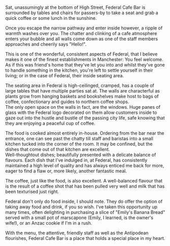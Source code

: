 Sat, unassumingly at the bottom of High Street, Federal Cafe Bar is surrounded by tables and chairs for passers-by to take a seat and grab a quick coffee or some lunch in the sunshine.

Once you escape the narrow pathway and enter inside however, a ripple of warmth washes over you. The chatter and clinking of a cafe atmosphere enters your bubble and all walls come down as one of the staff members approaches and cheerily says "Hello!".

This is one of the wonderful, consistent aspects of Federal, that I believe makes it one of the finest establishments in Manchester: You feel welcome. As if this was friend's home that they've let you into and whilst they've gone to handle something in the kitchen, you're left to settle yourself in their living; or in the case of Federal, their inside seating area.

The seating area in Federal is high-ceilinged, cramped, has a couple of large tables that have multiple parties sat at. The walls are characterful as plants grow from hanging baskets and bookshelves make host to bags of coffee, confectionary and guides to northern coffee shops.  
The only open space on the walls in fact, are the windows. Huge panes of glass with the Federal logo decorated on them allow customers inside to gaze out into the hustle and bustle of the passing city life, safe knowing that they are enjoying a peaceful cup of coffee.

The food is cooked almost entirely in-house. Ordering from the bar near the entrance, one can see past the chatty till staff and baristas into a small kitchen tucked into the corner of the room. It may be confined, but the dishes that come out of that kitchen are excellent.  
Well-thoughtout dishes; beautifully presented with a delicate balance of flavours. Each dish that I've indulged in, at Federal, has consistently maintained a high level of quality and has always enticed me back for more, eager to find a flaw or, more likely, another fantastic meal.

The coffee, just like the food, is also excellent. A well-balanced flavour that is the result of a coffee shot that has been pulled very well and milk that has been texturised just right.

Federal don't only do food inside, I should note. They do offer the option of taking away food and drink, if you so wish. I've taken this opportunity up many times, often delighting in purchasing a slice of "Emily's Banana Bread" served with a small pot of marscapone (Emily, I learned, is the owner's wife!), or an Anzac cookie if I'm in a rush.  

With the menu, the attentive, friendly staff as well as the Antipodean flourishes, Federal Cafe Bar is a place that holds a special place in my heart.